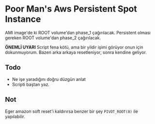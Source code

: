 Poor Man's Aws Persistent Spot Instance
==================================

AMI image'de ki ROOT volume'dan phase_1 çağırılacak.
Persistent olması gereken ROOT volume'dan phase_2 çağırılacak.

**ÖNEMLİ UYARI**    Script fena kötü, ama bir yildir işimi görüyor onun için dokunmuyorum.
Bazen arka arkaya resetleniyor, sonra kendine geliyor. 

Todo
-------
* Ne işe yaradığını doğru düzgün anlat
* Scripti baştan yaz.

Not
--------
Eger amazon soft reset'i kaldırırsa benzer bir şey `PIVOT_ROOT(8)` ile yapılabilir.
